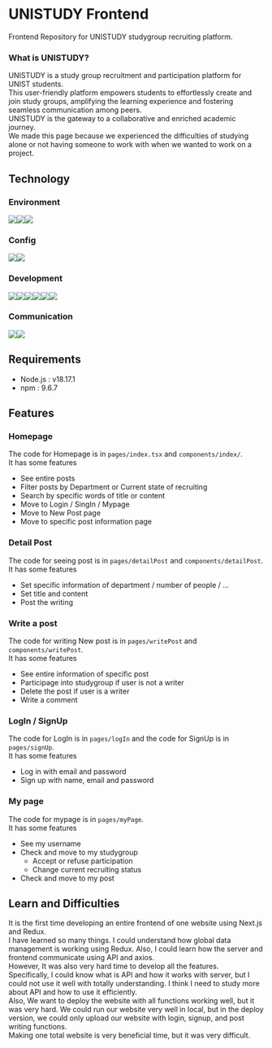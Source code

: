 # UNISTUDY Frontend

Frontend Repository for UNISTUDY studygroup recruiting platform.

### What is UNISTUDY?

UNISTUDY is a study group recruitment and participation platform for UNIST students. <br/>
This user-friendly platform empowers students to effortlessly create and join study groups, amplifying the learning experience and fostering seamless communication among peers. <br/>
UNISTUDY is the gateway to a collaborative and enriched academic journey. <br/>
We made this page because we experienced the difficulties of studying alone or not having someone to work with when we wanted to work on a project. <br/>

## Technology

### Environment

<img src="https://img.shields.io/badge/Visual Studio Code-007ACC?style=for-the-badge&logo=Visual Studio Code&logoColor=white"><img src="https://img.shields.io/badge/github-181717?style=for-the-badge&logo=github&logoColor=white"><img src="https://img.shields.io/badge/git-F05032?style=for-the-badge&logo=git&logoColor=white">

### Config

<img src="https://img.shields.io/badge/node.js-339933?style=for-the-badge&logo=Node.js&logoColor=white"><img src="https://img.shields.io/badge/npm-CB3837?style=for-the-badge&logo=npm&logoColor=white">

### Development

<img src="https://img.shields.io/badge/React-61DAFB?style=for-the-badge&logo=React&logoColor=white"><img src="https://img.shields.io/badge/Next.js-000000?style=for-the-badge&logo=next.js&logoColor=white"><img src="https://img.shields.io/badge/Typescript-3178C6?style=for-the-badge&logo=Typescript&logoColor=white"><img src="https://img.shields.io/badge/redux-764ABC?style=for-the-badge&logo=redux&logoColor=white"><img src="https://img.shields.io/badge/styledcomponents-DB7093?style=for-the-badge&logo=styledcomponents&logoColor=white"><img src="https://img.shields.io/badge/axios-5A29E4?style=for-the-badge&logo=axios&logoColor=white">

### Communication

<img src="https://img.shields.io/badge/Notion-000000?style=for-the-badge&logo=notion&logoColor=white"><img src="https://img.shields.io/badge/zoom-0B5CFF?style=for-the-badge&logo=zoom&logoColor=white">

## Requirements

-   Node.js : v18.17.1
-   npm : 9.6.7

## Features

### Homepage

The code for Homepage is in `pages/index.tsx` and `components/index/`. <br/>
It has some features

-   See entire posts
-   Filter posts by Department or Current state of recruiting
-   Search by specific words of title or content
-   Move to Login / SingIn / Mypage
-   Move to New Post page
-   Move to specific post information page

### Detail Post

The code for seeing post is in `pages/detailPost` and `components/detailPost`. <br/>
It has some features

-   Set specific information of department / number of people / ...
-   Set title and content
-   Post the writing

### Write a post

The code for writing New post is in `pages/writePost` and `components/writePost`. <br/>
It has some features

-   See entire information of specific post
-   Participage into studygroup if user is not a writer
-   Delete the post if user is a writer
-   Write a comment

### LogIn / SignUp

The code for LogIn is in `pages/logIn` and the code for SignUp is in `pages/signUp`. <br/>
It has some features

-   Log in with email and password
-   Sign up with name, email and password

### My page

The code for mypage is in `pages/myPage`. <br/>
It has some features

-   See my username
-   Check and move to my studygroup
    -   Accept or refuse participation
    -   Change current recruiting status
-   Check and move to my post

## Learn and Difficulties

It is the first time developing an entire frontend of one website using Next.js and Redux. <br/>
I have learned so many things. I could understand how global data management is working using Redux. Also, I could learn how the server and frontend communicate using API and axios.<br/>
However, It was also very hard time to develop all the features.<br/>
Specifically, I could know what is API and how it works with server, but I could not use it well with totally understanding. I think I need to study more about API and how to use it efficiently.<br/>
Also, We want to deploy the website with all functions working well, but it was very hard. We could run our website very well in local, but in the deploy version, we could only upload our website with login, signup, and post writing functions.<br/>
Making one total website is very beneficial time, but it was very difficult.
